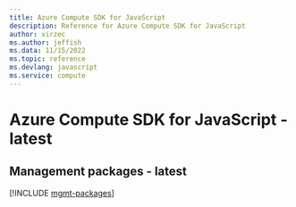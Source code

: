 ```yaml
---
title: Azure Compute SDK for JavaScript
description: Reference for Azure Compute SDK for JavaScript
author: xirzec
ms.author: jeffish
ms.data: 11/15/2022
ms.topic: reference
ms.devlang: javascript
ms.service: compute
---
```

# Azure Compute SDK for JavaScript - latest

## Management packages - latest
[!INCLUDE [mgmt-packages](compute-mgmt-index.md)]